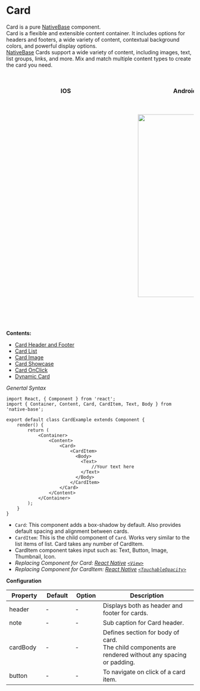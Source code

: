# Card

Card is a pure [NativeBase](http://nativebase.io/) component.<br />
Card is a flexible and extensible content container. It includes options for headers and footers, a wide variety of content, contextual background colors, and powerful display options. <br />
[NativeBase](http://nativebase.io/) Cards support a wide variety of content, including images, text, list groups, links, and more. Mix and match multiple content types to create the card you need.

<br />
    <table>
      <thead>
        <tr style="border-style: hidden">
          <th style="border-style: hidden; padding-right: 34px;">IOS</th>
          <th style="padding-right: 140px;">Android</th>
        </tr>
      </thead>
      <thead>
        <tr style="border-style: hidden">
          <th style="border-style: hidden"><div style="background: url(../../assets/iphone.png) no-repeat; padding: 63px 20px 100px 18px; width: 292px"><img src="{{('../../assets/ios/components/card.png')}}" alt="" /></div></th>
          <th><div style="background: url(../../assets/android.png) no-repeat; padding: 45px 118px 68px 0px; background-size: 292px 576px;"><img height="490" width="266" src="{{('../../assets/android/components/card.png')}}" alt="" /></div></th>
        </tr>
      </thead>
    </table>

  **Contents:**
  * [Card Header and Footer](/docs/components/card/HeaderAndFooter.md)
  * [Card List](/docs/components/card/CardList.md)
  * [Card Image](/docs/components/card/CardImage.md)
  * [Card Showcase](/docs/components/card/CardShowcase.md)
  * [Card OnClick](/docs/components/card/CardOnClick.md)
  * [Dynamic Card](/docs/components/card/DynamicCard.md)

*Genertal Syntax*

<pre class="line-numbers"><code class="language-jsx">import React, { Component } from 'react';
import { Container, Content, Card, CardItem, Text, Body } from 'native-base';
​
export default class CardExample extends Component {
    render() {
        return (
            &lt;Container>
                &lt;Content>
                    &lt;Card>
                        &lt;CardItem>
                          &lt;Body>
                            &lt;Text>
                                //Your text here
                            &lt;/Text>
                          &lt;/Body>
                        &lt;/CardItem>
                    &lt;/Card>
                &lt;/Content>
            &lt;/Container>
        );
    }
}</code></pre>

* <code>Card</code>: This component adds a box-shadow by default. Also provides default spacing and alignment between cards.
* <code>CardItem</code>: This is the child component of <code>Card</code>. Works very similar to the list items of list. Card takes any number of CardItem.
* CardItem component takes input such as: Text, Button, Image, Thumbnail, Icon.
* *Replacing Component for Card: [React Native](https://facebook.github.io/react-native/)  [<code>&lt;View></code>](https://facebook.github.io/react-native/docs/view.html)*
* *Replacing Component for CardItem: [React Native](https://facebook.github.io/react-native/)  [<code>&lt;TouchableOpacity></code>](https://facebook.github.io/react-native/docs/touchableopacity.html)*

**Configuration**

<table class = "table table-bordered">
        <thead>
            <tr>
                <th>Property</th>
                <th>Default</th>
                <th>Option</th>
                <th width="50%">Description</th>
            </tr>
        </thead>
        <tbody>
            <tr>
                <td>header</td>
                <td> - </td>
                <td> - </td>
                <td>Displays both as header and footer for cards.</td>
            </tr>
            <tr>
                <td>note</td>
                <td> - </td>
                <td> - </td>
                <td>Sub caption for Card header.</td>
            </tr>
            <tr>
                <td>cardBody</td>
                <td> - </td>
                <td> - </td>
                <td>
                    Defines section for body of card.<br />
                    The child components are rendered without any spacing or padding.
                </td>
            </tr>
            <tr>
                <td>button</td>
                <td> - </td>
                <td> - </td>
                <td>
                    To navigate on click of a card item.
                </td>
            </tr>
        </tbody>
    </table>
